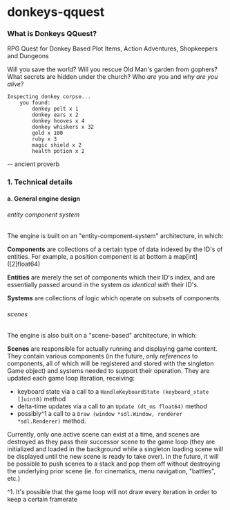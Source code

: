 
donkeys-qquest
===

### What is Donkeys QQuest?

RPG Quest for Donkey Based Plot Items, Action Adventures, Shopkeepers and Dungeons

Will you save the world? Will you rescue Old Man's garden from gophers? What secrets are hidden under the church? Who *are* you and *why are you alive*?

```
Inspecting donkey corpse...
    you found: 
        donkey pelt x 1
        donkey ears x 2
        donkey hooves x 4
        donkey whiskers x 32
        gold x 100
        ruby x 3
        magic shield x 2
        health potion x 2
```
-- ancient proverb



### 1. Technical details

#### a. General engine design

###### entity component system 

The engine is built on an "entity-component-system" architecture, in which:

**Components** are collections of a certain type of data indexed by the ID's of entities. For example, a position component is at bottom a map[int]\([2]float64\)

**Entities** are merely the set of components which their ID's index, and are essentially passed around in the system *as identical with* their ID's.

**Systems** are collections of logic which operate on subsets of components. 
 
###### scenes 
 
The engine is also built on a "scene-based" architecture, in which:

**Scenes** are responsible for actually running and displaying game content. They contain various components (in the future, only *references* to components, all of which will be registered and stored with the singleton Game object) and systems needed to support their operation. They are updated each game loop iteration, receiving: 

* keyboard state via a call to a `HandleKeyboardState (keyboard_state []uint8)` method
* delta-time updates via a call to an `Update (dt_ms float64)` method
* possibly^1 a call to a `Draw (window *sdl.Window, renderer *sdl.Renderer)` method.

Currently, only one active scene can exist at a time, and scenes are destroyed as they pass their successor scene to the game loop (they are initialized and loaded in the background while a singleton loading scene will be displayed until the new scene is ready to take over). In the future, it will be possible to push scenes to a stack and pop them off without destroying the underlying prior scene (ie. for cinematics, menu navigation, "battles", etc.)

^1. It's possible that the game loop will not draw every iteration in order to keep a certain framerate

